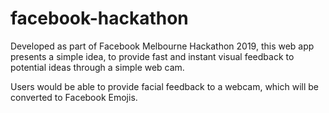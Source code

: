 # facebook-hackathon
Developed as part of Facebook Melbourne Hackathon 2019, this web app presents a simple idea, to provide fast and instant visual feedback to potential ideas through a simple web cam.

Users would be able to provide facial feedback to a webcam, which will be converted to Facebook Emojis.
